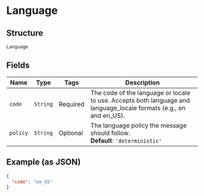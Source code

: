 
# Language

## Structure

`Language`

## Fields

| Name | Type | Tags | Description |
|  --- | --- | --- | --- |
| `code` | `String` | Required | The code of the language or locale to use. Accepts both language and language_locale formats (e.g., en and en_US). |
| `policy` | `String` | Optional | The language policy the message should follow.<br>**Default**: `'deterministic'` |

## Example (as JSON)

```json
{
  "code": "en_US"
}
```

